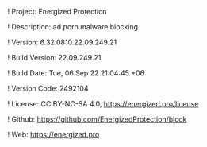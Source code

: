 ! Project: Energized Protection

! Description: ad.porn.malware blocking.

! Version: 6.32.0810.22.09.249.21

! Build Version: 22.09.249.21

! Build Date: Tue, 06 Sep 22 21:04:45 +06

! Version Code: 2492104

! License: CC BY-NC-SA 4.0, https://energized.pro/license

! Github: https://github.com/EnergizedProtection/block

! Web: https://energized.pro
